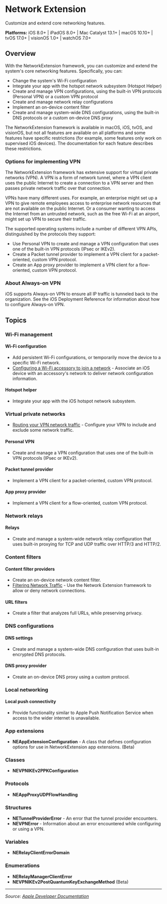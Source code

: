 # Network Extension

Customize and extend core networking features.

**Platforms:** iOS 8.0+ | iPadOS 8.0+ | Mac Catalyst 13.1+ | macOS 10.10+ | tvOS 17.0+ | visionOS 1.0+ | watchOS 7.0+

## Overview

With the NetworkExtension framework, you can customize and extend the system's core networking features. Specifically, you can:

- Change the system's Wi-Fi configuration
- Integrate your app with the hotspot network subsystem (Hotspot Helper)
- Create and manage VPN configurations, using the built-in VPN protocols (Personal VPN) or a custom VPN protocol
- Create and manage network relay configurations
- Implement an on-device content filter
- Create and manage system-wide DNS configurations, using the built-in DNS protocols or a custom on-device DNS proxy

The NetworkExtension framework is available in macOS, iOS, tvOS, and visionOS, but not all features are available on all platforms and some features have specific restrictions (for example, some features only work on supervised iOS devices). The documentation for each feature describes these restrictions.

### Options for implementing VPN

The NetworkExtension framework has extensive support for virtual private networks (VPN). A VPN is a form of network tunnel, where a VPN client uses the public Internet to create a connection to a VPN server and then passes private network traffic over that connection.

VPNs have many different uses. For example, an enterprise might set up a VPN to give remote employees access to enterprise network resources that are not available on the public Internet. Or a consumer wanting to access the Internet from an untrusted network, such as the free Wi-Fi at an airport, might set up VPN to secure their traffic.

The supported operating systems include a number of different VPN APIs, distinguished by the protocols they support:

- Use Personal VPN to create and manage a VPN configuration that uses one of the built-in VPN protocols (IPsec or IKEv2).
- Create a Packet tunnel provider to implement a VPN client for a packet-oriented, custom VPN protocol.
- Create an App proxy provider to implement a VPN client for a flow-oriented, custom VPN protocol.

### About Always-on VPN

iOS supports Always-on VPN to ensure all IP traffic is tunneled back to the organization. See the iOS Deployment Reference for information about how to configure Always-on VPN.

## Topics

### Wi-Fi management

#### Wi-Fi configuration
- Add persistent Wi-Fi configurations, or temporarily move the device to a specific Wi-Fi network.
- [Configuring a Wi-Fi accessory to join a network](https://developer.apple.com/documentation/networkextension/configuring_a_wi-fi_accessory_to_join_a_network) - Associate an iOS device with an accessory's network to deliver network configuration information.

#### Hotspot helper
- Integrate your app with the iOS hotspot network subsystem.

### Virtual private networks
- [Routing your VPN network traffic](https://developer.apple.com/documentation/networkextension/routing_your_vpn_network_traffic) - Configure your VPN to include and exclude some network traffic.

#### Personal VPN
- Create and manage a VPN configuration that uses one of the built-in VPN protocols (IPsec or IKEv2).

#### Packet tunnel provider
- Implement a VPN client for a packet-oriented, custom VPN protocol.

#### App proxy provider
- Implement a VPN client for a flow-oriented, custom VPN protocol.

### Network relays

#### Relays
- Create and manage a system-wide network relay configuration that uses built-in proxying for TCP and UDP traffic over HTTP/3 and HTTP/2.

### Content filters

#### Content filter providers
- Create an on-device network content filter.
- [Filtering Network Traffic](https://developer.apple.com/documentation/networkextension/filtering_network_traffic) - Use the Network Extension framework to allow or deny network connections.

#### URL filters
- Create a filter that analyzes full URLs, while preserving privacy.

### DNS configurations

#### DNS settings
- Create and manage a system-wide DNS configuration that uses built-in encrypted DNS protocols.

#### DNS proxy provider
- Create an on-device DNS proxy using a custom protocol.

### Local networking

#### Local push connectivity
- Provide functionality similar to Apple Push Notification Service when access to the wider internet is unavailable.

### App extensions
- **NEAppExtensionConfiguration** - A class that defines configuration options for use in NetworkExtension app extensions. (Beta)

### Classes
- **NEVPNIKEv2PPKConfiguration**

### Protocols
- **NEAppProxyUDPFlowHandling**

### Structures
- **NETunnelProviderError** - An error that the tunnel provider encounters.
- **NEVPNError** - Information about an error encountered while configuring or using a VPN.

### Variables
- **NERelayClientErrorDomain**

### Enumerations
- **NERelayManagerClientError**
- **NEVPNIKEv2PostQuantumKeyExchangeMethod** (Beta)

---

*Source: [Apple Developer Documentation](https://developer.apple.com/documentation/NetworkExtension)*